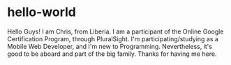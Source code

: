 # hello-world

Hello Guys!
I am Chris, from Liberia.
I am a participant of the Online Google Certification Program, through PluralSight.
I'm participating/studying as a Mobile Web Developer, and I'm new to Programming.
Nevertheless, it's good to be aboard and part of the big family.
Thanks for having me here.
